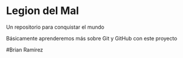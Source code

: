 # Legion del Mal
Un repositorio para conquistar el mundo

Básicamente aprenderemos más sobre Git y GitHub con este proyecto

#Brian Ramirez
